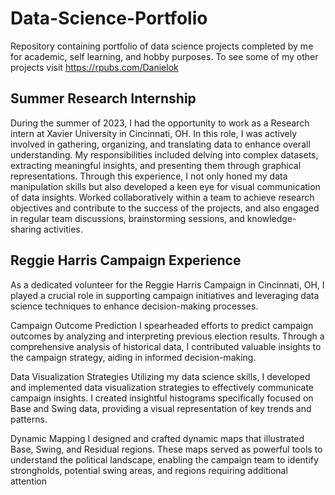 # Data-Science-Portfolio

Repository containing portfolio of data science projects completed by me for academic, self learning, and hobby purposes. To see some of my other projects visit https://rpubs.com/Danielok

## Summer Research Internship
During the summer of 2023, I had the opportunity to work as a Research intern at Xavier University in Cincinnati, OH. In this role, I was actively involved in gathering, organizing, and translating data to enhance overall understanding. My responsibilities included delving into complex datasets, extracting meaningful insights, and presenting them through graphical representations. Through this experience, I not only honed my data manipulation skills but also developed a keen eye for visual communication of data insights. Worked collaboratively within a team to achieve research objectives and contribute to the success of the projects, and also engaged in regular team discussions, brainstorming sessions, and knowledge-sharing activities.

## Reggie Harris Campaign Experience
As a dedicated volunteer for the Reggie Harris Campaign in Cincinnati, OH, I played a crucial role in supporting campaign initiatives and leveraging data science techniques to enhance decision-making processes.

Campaign Outcome Prediction
I spearheaded efforts to predict campaign outcomes by analyzing and interpreting previous election results. Through a comprehensive analysis of historical data, I contributed valuable insights to the campaign strategy, aiding in informed decision-making.

Data Visualization Strategies
Utilizing my data science skills, I developed and implemented data visualization strategies to effectively communicate campaign insights. I created insightful histograms specifically focused on Base and Swing data, providing a visual representation of key trends and patterns.

Dynamic Mapping
I designed and crafted dynamic maps that illustrated Base, Swing, and Residual regions. These maps served as powerful tools to understand the political landscape, enabling the campaign team to identify strongholds, potential swing areas, and regions requiring additional attention
